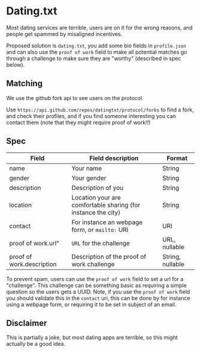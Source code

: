 # Dating.txt
Most dating services are terrible, users are on it for the wrong reasons, and people get spammed by misaligned incentives.

Proposed solution is `dating.txt`, you add some bio fields in `profile.json` and can also use the `proof of work` field to make all potential matches go through a challenge to make sure they are "worthy" (described in spec below). 

## Matching
We use the github fork api to see users on the protocol.

Use `https://api.github.com/repos/datingtxt/protocol/forks` to find a fork, and check their profiles, and if you find someone interesting you can contact them (note that they might require proof of work!!)

## Spec
| Field                     | Field description                                             | Format           |
| ------------------------- | ------------------------------------------------------------- | ---------------- |
| name                      | Your name                                                     | String           |
| gender                    | Your gender                                                   | String           |
| description               | Description of you                                            | String           |
| location                  | Location your are comfortable sharing (for instance the city) | String           |
| contact                   | For instance an webpage form, or `mailto:` URI                | URI              |
| proof of work.url"        | `URL` for the challenge                                       | URL, nullable    |
| proof of work.description | Description of the proof of work challenge                    | String, nullable |

To prevent spam, users can use the `proof of work` field to set a url for a "challenge". This challenge can be something basic as requiring a simple question so the users gets a UUID.
Note, if you use the `proof of work` field you should validate this in the `contact` uri, this can be done by for instance using a webpage form, or requiring it to be set in subject of an email.

## Disclaimer
This is partially a joke, but most dating apps are terrible, so this might actually be a good idea.

